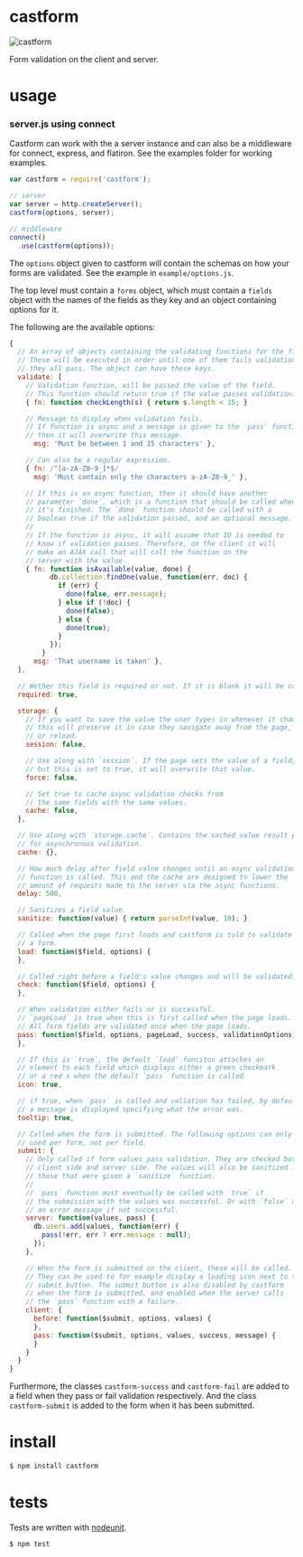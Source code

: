 # castform

![castform](http://cdn.bulbagarden.net/upload/thumb/f/f3/351Castform.png/110px-351Castform.png)

Form validation on the client and server.

# usage

### server.js using connect

Castform can work with the a server instance and can also be a middleware for connect, express, and flatiron. See the examples folder for working examples.

```js
var castform = require('castform');

// server
var server = http.createServer();
castform(options, server);

// middleware
connect()
  .use(castform(options));
```

The `options` object given to castform will contain the schemas on how your forms are validated. See the example in `example/options.js`.

The top level must contain a `forms` object, which must contain a `fields` object with the names of the fields as they key and an object containing options for it.

The following are the available options:

```js
{
  // An array of objects containing the validating functions for the field.
  // These will be executed in order until one of them fails validation or
  // they all pass. The object can have these keys.
  validate: [
    // Validation function, will be passed the value of the field.
    // This function should return true if the value passes validation.
    { fn: function checkLength(s) { return s.length < 15; }

    // Message to display when validation fails.
    // If function is async and a message is given to the `pass` function,
    // then it will overwrite this message.
      msg: 'Must be between 1 and 15 characters' },

    // Can also be a regular expression.
    { fn: /^[a-zA-Z0-9_]*$/
      msg: 'Must contain only the characters a-zA-Z0-9_' },

    // If this is an async function, then it should have another
    // parameter `done`, which is a function that should be called when
    // it's finished. The `done` function should be called with a
    // boolean true if the validation passed, and an optional message.
    //
    // If the function is async, it will assume that IO is needed to
    // know if validation passes. Therefore, on the client it will
    // make an AJAX call that will call the function on the
    // server with the value.
    { fn: function isAvailable(value, done) {
          db.collection.findOne(value, function(err, doc) {
            if (err) {
              done(false, err.message);
            } else if (!doc) {
              done(false);
            } else {
              done(true);
            }
          });
        }
      msg: 'That username is taken' },
  ],

  // Wether this field is required or not. If it is blank it will be considered undefined too.
  required: true,

  storage: {
    // If you want to save the value the user types in whenever it changes,
    // this will preserve it in case they navigate away from the page,
    // or reload.
    session: false,

    // Use along with `session`. If the page sets the value of a field,
    // but this is set to true, it will overwrite that value.
    force: false,

    // Set true to cache async validation checks from
    // the same fields with the same values.
    cache: false,
  },

  // Use along with `storage.cache`. Contains the cached value result pairs
  // for asynchronous validation.
  cache: {},

  // How much delay after field value changes until an async validation
  // function is called. This and the cache are designed to lower the
  // amount of requests made to the server via the async functions.
  delay: 500,

  // Sanitizes a field value.
  sanitize: function(value) { return parseInt(value, 10); }

  // Called when the page first loads and castform is told to validate
  // a form.
  load: function($field, options) {
  },

  // Called right before a field's value changes and will be validated.
  check: function($field, options) {
  },

  // When validation either fails or is successful.
  // `pageLoad` is true when this is first called when the page loads.
  // All form fields are validated once when the page loads.
  pass: function($field, options, pageLoad, success, validationOptions) {
  },

  // If this is `true`, the default `load` funciton attaches an
  // element to each field which displays either a green checkmark
  // or a red x when the default `pass` function is called.
  icon: true,

  // if true, when `pass` is called and valiation has failed, by default,
  // a message is displayed specifying what the error was.
  tooltip: true,

  // Called when the form is submitted. The following options can only be
  // used per form, not per field.
  submit: {
    // Only called if form values pass validation. They are checked both
    // client side and server side. The values will also be sanitized for
    // those that were given a `sanitize` function.
    //
    // `pass` function must eventually be called with `true` if
    // the submission with the values was successful. Or with `false` and
    // an error message if not successful.
    server: function(values, pass) {
      db.users.add(values, function(err) {
        pass(!err, err ? err.message : null);
      });
    },

    // When the form is submitted on the client, these will be called.
    // They can be used to for example display a loading icon next to the
    // submit button. The submit button is also disabled by castform
    // when the form is submitted, and enabled when the server calls
    // the `pass` function with a failure..
    client: {
      before: function($submit, options, values) {
      },
      pass: function($submit, options, values, success, message) {
      }
    }
  }
}
```

Furthermore, the classes `castform-success` and `castform-fail` are added to a field when they pass or fail validation respectively. And the class `castform-submit` is added to the form when it has been submitted.


# install

```sh
$ npm install castform
```


# tests

Tests are written with [nodeunit](https://github.com/caolan/nodeunit).

```sh
$ npm test
```
